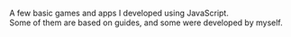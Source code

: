 A few basic games and apps I developed using JavaScript.
<br/>
Some of them are based on guides, and some were developed by myself.
